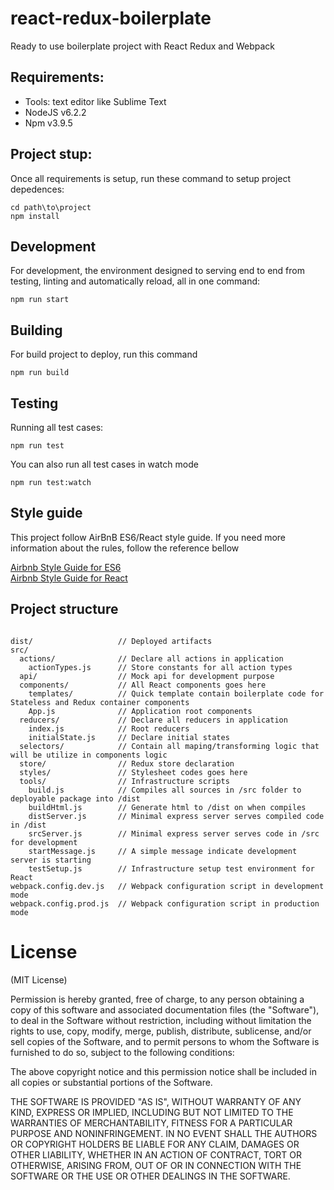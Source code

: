 # react-redux-boilerplate

Ready to use boilerplate project with React Redux and Webpack 

## Requirements:
- Tools: text editor like Sublime Text
- NodeJS v6.2.2
- Npm v3.9.5

## Project stup:

Once all requirements is setup, run these command to setup project depedences:

```
cd path\to\project
npm install
```

## Development

For development, the environment designed to serving end to end from testing, linting and automatically reload, all in one command:

```
npm run start
```

## Building

For build project to deploy, run this command

```
npm run build
```

## Testing

Running all test cases:

```
npm run test
```

You can also run all test cases in watch mode

```
npm run test:watch
```

## Style guide

This project follow AirBnB ES6/React style guide. If you need more information about the rules, follow the reference bellow

[Airbnb Style Guide for ES6](https://github.com/airbnb/javascript#ecmascript-6-styles)  
[Airbnb Style Guide for React](https://github.com/airbnb/javascript/tree/master/react)

## Project structure

```

dist/                   // Deployed artifacts
src/ 
  actions/              // Declare all actions in application
    actionTypes.js      // Store constants for all action types
  api/                  // Mock api for development purpose 
  components/           // All React components goes here
    templates/          // Quick template contain boilerplate code for Stateless and Redux container components
    App.js              // Application root components
  reducers/             // Declare all reducers in application
    index.js            // Root reducers
    initialState.js     // Declare initial states
  selectors/            // Contain all maping/transforming logic that will be utilize in components logic
  store/                // Redux store declaration
  styles/               // Stylesheet codes goes here
  tools/                // Infrastructure scripts
    build.js            // Compiles all sources in /src folder to deployable package into /dist
    buildHtml.js        // Generate html to /dist on when compiles
    distServer.js       // Minimal express server serves compiled code in /dist
    srcServer.js        // Minimal express server serves code in /src for development
    startMessage.js     // A simple message indicate development server is starting
    testSetup.js        // Infrastructure setup test environment for React
webpack.config.dev.js   // Webpack configuration script in development mode
webpack.config.prod.js  // Webpack configuration script in production mode 
```

# License

(MIT License)

Permission is hereby granted, free of charge, to any person obtaining a copy of this software and associated documentation files (the "Software"), to deal in the Software without restriction, including without limitation the rights to use, copy, modify, merge, publish, distribute, sublicense, and/or sell copies of the Software, and to permit persons to whom the Software is furnished to do so, subject to the following conditions:

The above copyright notice and this permission notice shall be included in all copies or substantial portions of the Software.

THE SOFTWARE IS PROVIDED "AS IS", WITHOUT WARRANTY OF ANY KIND, EXPRESS OR IMPLIED, INCLUDING BUT NOT LIMITED TO THE WARRANTIES OF MERCHANTABILITY, FITNESS FOR A PARTICULAR PURPOSE AND NONINFRINGEMENT. IN NO EVENT SHALL THE AUTHORS OR COPYRIGHT HOLDERS BE LIABLE FOR ANY CLAIM, DAMAGES OR OTHER LIABILITY, WHETHER IN AN ACTION OF CONTRACT, TORT OR OTHERWISE, ARISING FROM, OUT OF OR IN CONNECTION WITH THE SOFTWARE OR THE USE OR OTHER DEALINGS IN THE SOFTWARE.
